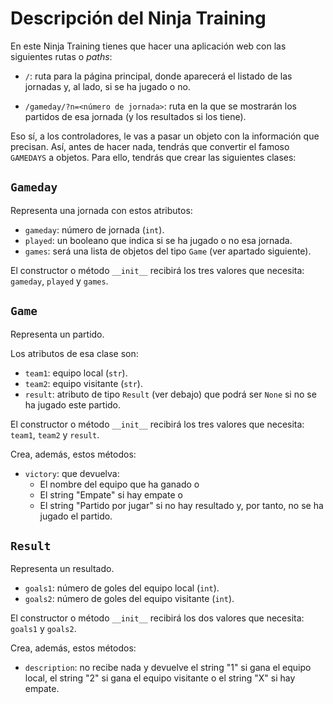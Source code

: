 # Descripción del Ninja Training
En este Ninja Training tienes que hacer una aplicación web con las siguientes rutas o *paths*:

- `/`: ruta para la página principal, donde aparecerá el listado de las jornadas y, al lado, si se ha jugado o no.

- `/gameday/?n=<número de jornada>`: ruta en la que se mostrarán los partidos de esa jornada (y los resultados si los tiene).

Eso sí, a los controladores, le vas a pasar un objeto con la información que precisan. Así, antes de hacer nada, tendrás que convertir el famoso `GAMEDAYS` a objetos. Para ello, tendrás que crear las siguientes clases:

## `Gameday`
Representa una jornada con estos atributos:

- `gameday`: número de jornada (`int`).
- `played`: un booleano que indica si se ha jugado o no esa jornada.
- `games`: será una lista de objetos del tipo `Game` (ver apartado siguiente).

El constructor o método `__init__` recibirá los tres valores que necesita: `gameday`, `played` y `games`.

## `Game`
Representa un partido.

Los atributos de esa clase son:

- `team1`: equipo local (`str`).
- `team2`: equipo visitante (`str`).
- `result`: atributo de tipo `Result` (ver debajo) que podrá ser `None` si no se ha jugado este partido.

El constructor o método `__init__` recibirá los tres valores que necesita: `team1`, `team2` y `result`.

Crea, además, estos métodos:

- `victory`: que devuelva:
  - El nombre del equipo que ha ganado o
  - El string "Empate" si hay empate o
  - El string "Partido por jugar" si no hay resultado y, por tanto, no se ha jugado el partido.

## `Result`
Representa un resultado.

- `goals1`: número de goles del equipo local (`int`).
- `goals2`: número de goles del equipo visitante (`int`).

El constructor o método `__init__` recibirá los dos valores que necesita: `goals1` y `goals2`.

Crea, además, estos métodos:

- `description`: no recibe nada y devuelve el string "1" si gana el equipo local, el string "2" si gana el equipo visitante o el string "X" si hay empate.
